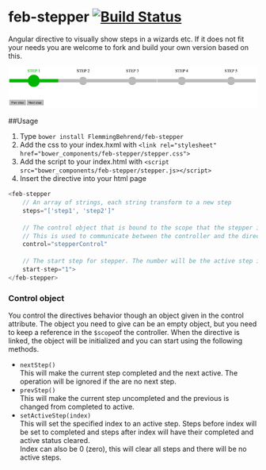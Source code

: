 # feb-stepper [![Build Status](https://travis-ci.org/FlemmingBehrend/feb-stepper.svg)](https://travis-ci.org/FlemmingBehrend/feb-stepper)
Angular directive to visually show steps in a wizards etc. If it does not fit your needs you are welcome to fork and build your own version based on this.

![](stepper.gif)

##Usage
1. Type `bower install FlemmingBehrend/feb-stepper`
2. Add the css to your index.hxml with `<link rel="stylesheet" href="bower_components/feb-stepper/stepper.css">`
3. Add the script to your index.html with `<script src="bower_components/feb-stepper/stepper.js></script>`
4. Insert the directive into your html page  
```javascript
<feb-stepper 
    // An array of strings, each string transform to a new step
    steps="['step1', 'step2']" 
    
    // The control object that is bound to the scope that the stepper is added
    // This is used to communicate between the controller and the directive (two ways)
    control="stepperControl"
    
    // The start step for stepper. The number will be the active step in the array of steps
    start-step="1">
</feb-stepper>
```
### Control object
You control the directives behavior though an object given in the control attribute. The object you need to give can be an empty object, but you need to keep a reference in the `$scope`of the controller. When the directive is linked, the object will be initialized and you can start using the following methods.  

* `nextStep()`  
This will make the current step completed and the next active. The operation will be ignored if the are no next step.
* `prevStep()`  
This will make the current step uncompleted and the previous is changed from completed to active.
* `setActiveStep(index)`  
This will set the specified index to an active step. Steps before index will be set to completed and steps after index will have their completed and active status cleared.  
Index can also be 0 (zero), this will clear all steps and there will be no active steps.
